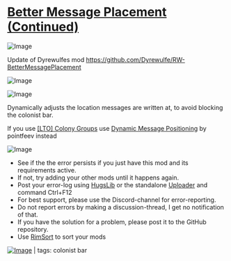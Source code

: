 # [Better Message Placement (Continued)](https://steamcommunity.com/sharedfiles/filedetails/?id=2259516339)

![Image](https://i.imgur.com/buuPQel.png)

Update of Dyrewulfes mod
https://github.com/Dyrewulfe/RW-BetterMessagePlacement

![Image](https://i.imgur.com/pufA0kM.png)
	
![Image](https://i.imgur.com/Z4GOv8H.png)

Dynamically adjusts the location messages are written at, to avoid blocking the colonist bar.

If you use [ [LTO] Colony Groups]( https://steamcommunity.com/sharedfiles/filedetails/?id=2345493945) use [ Dynamic Message Positioning]( https://steamcommunity.com/sharedfiles/filedetails/?id=2392574347) by pointfeev instead


![Image](https://i.imgur.com/PwoNOj4.png)



-  See if the the error persists if you just have this mod and its requirements active.
-  If not, try adding your other mods until it happens again.
-  Post your error-log using [HugsLib](https://steamcommunity.com/workshop/filedetails/?id=818773962) or the standalone [Uploader](https://steamcommunity.com/sharedfiles/filedetails/?id=2873415404) and command Ctrl+F12
-  For best support, please use the Discord-channel for error-reporting.
-  Do not report errors by making a discussion-thread, I get no notification of that.
-  If you have the solution for a problem, please post it to the GitHub repository.
-  Use [RimSort](https://github.com/RimSort/RimSort/releases/latest) to sort your mods

 

[![Image](https://img.shields.io/github/v/release/emipa606/BetterMessagePlacement?label=latest%20version&style=plastic&color=9f1111&labelColor=black)](https://steamcommunity.com/sharedfiles/filedetails/changelog/2259516339) | tags:  colonist bar
